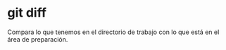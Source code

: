 # git diff

Compara lo que tenemos en el directorio de trabajo con lo que está en el área de preparación.

